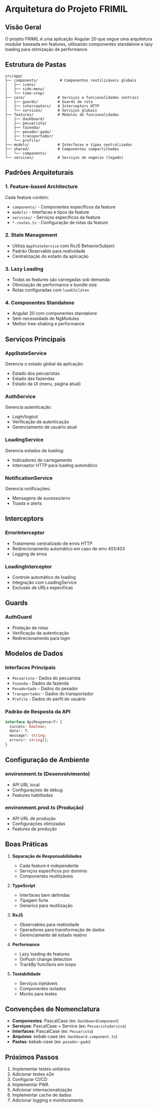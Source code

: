 # Arquitetura do Projeto FRIMIL

## Visão Geral

O projeto FRIMIL é uma aplicação Angular 20 que segue uma arquitetura modular baseada em features, utilizando componentes standalone e lazy loading para otimização de performance.

## Estrutura de Pastas

```
src/app/
├── components/          # Componentes reutilizáveis globais
│   ├── icons/
│   ├── side-menu/
│   └── time-step/
├── core/               # Serviços e funcionalidades centrais
│   ├── guards/         # Guards de rota
│   ├── interceptors/   # Interceptors HTTP
│   └── services/       # Serviços globais
├── features/           # Módulos de funcionalidades
│   ├── dashboard/
│   ├── pecuarista/
│   ├── fazenda/
│   ├── pesador-gado/
│   ├── transportador/
│   └── profile/
├── models/             # Interfaces e tipos centralizados
├── shared/             # Componentes compartilhados
│   └── components/
└── services/           # Serviços de negócio (legado)
```

## Padrões Arquiteturais

### 1. Feature-based Architecture
Cada feature contém:
- `components/` - Componentes específicos da feature
- `models/` - Interfaces e tipos da feature
- `services/` - Serviços específicos da feature
- `*.routes.ts` - Configuração de rotas da feature

### 2. State Management
- Utiliza `AppStateService` com RxJS BehaviorSubject
- Padrão Observable para reatividade
- Centralização do estado da aplicação

### 3. Lazy Loading
- Todas as features são carregadas sob demanda
- Otimização de performance e bundle size
- Rotas configuradas com `loadChildren`

### 4. Componentes Standalone
- Angular 20 com componentes standalone
- Sem necessidade de NgModules
- Melhor tree-shaking e performance

## Serviços Principais

### AppStateService
Gerencia o estado global da aplicação:
- Estado dos pecuaristas
- Estado das fazendas
- Estado da UI (menu, página atual)

### AuthService
Gerencia autenticação:
- Login/logout
- Verificação de autenticação
- Gerenciamento de usuário atual

### LoadingService
Gerencia estados de loading:
- Indicadores de carregamento
- Interceptor HTTP para loading automático

### NotificationService
Gerencia notificações:
- Mensagens de sucesso/erro
- Toasts e alerts

## Interceptors

### ErrorInterceptor
- Tratamento centralizado de erros HTTP
- Redirecionamento automático em caso de erro 401/403
- Logging de erros

### LoadingInterceptor
- Controle automático de loading
- Integração com LoadingService
- Exclusão de URLs específicas

## Guards

### AuthGuard
- Proteção de rotas
- Verificação de autenticação
- Redirecionamento para login

## Modelos de Dados

### Interfaces Principais
- `Pecuarista` - Dados do pecuarista
- `Fazenda` - Dados da fazenda
- `PesadorGado` - Dados do pesador
- `Transportador` - Dados do transportador
- `Profile` - Dados do perfil do usuário

### Padrão de Resposta da API
```typescript
interface ApiResponse<T> {
  success: boolean;
  data?: T;
  message?: string;
  errors?: string[];
}
```

## Configuração de Ambiente

### environment.ts (Desenvolvimento)
- API URL local
- Configurações de debug
- Features habilitadas

### environment.prod.ts (Produção)
- API URL de produção
- Configurações otimizadas
- Features de produção

## Boas Práticas

1. **Separação de Responsabilidades**
   - Cada feature é independente
   - Serviços específicos por domínio
   - Componentes reutilizáveis

2. **TypeScript**
   - Interfaces bem definidas
   - Tipagem forte
   - Generics para reutilização

3. **RxJS**
   - Observables para reatividade
   - Operadores para transformação de dados
   - Gerenciamento de estado reativo

4. **Performance**
   - Lazy loading de features
   - OnPush change detection
   - TrackBy functions em loops

5. **Testabilidade**
   - Serviços injetáveis
   - Componentes isolados
   - Mocks para testes

## Convenções de Nomenclatura

- **Componentes**: PascalCase (ex: `DashboardComponent`)
- **Serviços**: PascalCase + Service (ex: `PecuaristaService`)
- **Interfaces**: PascalCase (ex: `Pecuarista`)
- **Arquivos**: kebab-case (ex: `dashboard.component.ts`)
- **Pastas**: kebab-case (ex: `pesador-gado`)

## Próximos Passos

1. Implementar testes unitários
2. Adicionar testes e2e
3. Configurar CI/CD
4. Implementar PWA
5. Adicionar internacionalização
6. Implementar cache de dados
7. Adicionar logging e monitoramento
